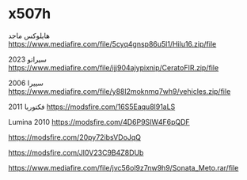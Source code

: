 # x507h

هايلوكس ماجد
https://www.mediafire.com/file/5cyq4gnsp86u5l1/Hilu16.zip/file

سيراتو 2023
https://www.mediafire.com/file/ijj904ajypixnip/CeratoFIR.zip/file

سييرا 2006
https://www.mediafire.com/file/y88l2moknmq7wh9/vehicles.zip/file

فكتوريا 2011
https://modsfire.com/16S5Eaqu8l91aLS


Lumina 2010
https://modsfire.com/4D6P9SIW4F6pQDF


https://modsfire.com/20py72ibsVDoJqQ


https://modsfire.com/Jl0V23C9B4Z8DUb


https://www.mediafire.com/file/jvc56ol9z7nw9h9/Sonata_Meto.rar/file
